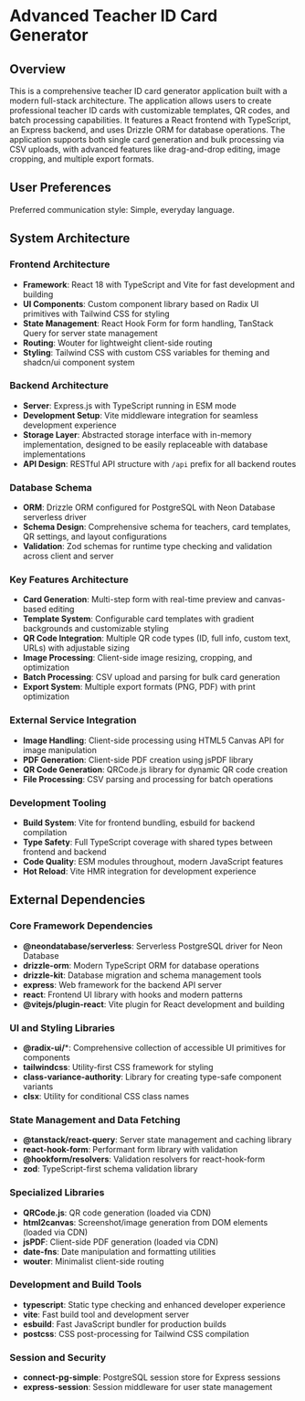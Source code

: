 # Advanced Teacher ID Card Generator

## Overview

This is a comprehensive teacher ID card generator application built with a modern full-stack architecture. The application allows users to create professional teacher ID cards with customizable templates, QR codes, and batch processing capabilities. It features a React frontend with TypeScript, an Express backend, and uses Drizzle ORM for database operations. The application supports both single card generation and bulk processing via CSV uploads, with advanced features like drag-and-drop editing, image cropping, and multiple export formats.

## User Preferences

Preferred communication style: Simple, everyday language.

## System Architecture

### Frontend Architecture
- **Framework**: React 18 with TypeScript and Vite for fast development and building
- **UI Components**: Custom component library based on Radix UI primitives with Tailwind CSS for styling
- **State Management**: React Hook Form for form handling, TanStack Query for server state management
- **Routing**: Wouter for lightweight client-side routing
- **Styling**: Tailwind CSS with custom CSS variables for theming and shadcn/ui component system

### Backend Architecture
- **Server**: Express.js with TypeScript running in ESM mode
- **Development Setup**: Vite middleware integration for seamless development experience
- **Storage Layer**: Abstracted storage interface with in-memory implementation, designed to be easily replaceable with database implementations
- **API Design**: RESTful API structure with `/api` prefix for all backend routes

### Database Schema
- **ORM**: Drizzle ORM configured for PostgreSQL with Neon Database serverless driver
- **Schema Design**: Comprehensive schema for teachers, card templates, QR settings, and layout configurations
- **Validation**: Zod schemas for runtime type checking and validation across client and server

### Key Features Architecture
- **Card Generation**: Multi-step form with real-time preview and canvas-based editing
- **Template System**: Configurable card templates with gradient backgrounds and customizable styling
- **QR Code Integration**: Multiple QR code types (ID, full info, custom text, URLs) with adjustable sizing
- **Image Processing**: Client-side image resizing, cropping, and optimization
- **Batch Processing**: CSV upload and parsing for bulk card generation
- **Export System**: Multiple export formats (PNG, PDF) with print optimization

### External Service Integration
- **Image Handling**: Client-side processing using HTML5 Canvas API for image manipulation
- **PDF Generation**: Client-side PDF creation using jsPDF library
- **QR Code Generation**: QRCode.js library for dynamic QR code creation
- **File Processing**: CSV parsing and processing for batch operations

### Development Tooling
- **Build System**: Vite for frontend bundling, esbuild for backend compilation
- **Type Safety**: Full TypeScript coverage with shared types between frontend and backend
- **Code Quality**: ESM modules throughout, modern JavaScript features
- **Hot Reload**: Vite HMR integration for development experience

## External Dependencies

### Core Framework Dependencies
- **@neondatabase/serverless**: Serverless PostgreSQL driver for Neon Database
- **drizzle-orm**: Modern TypeScript ORM for database operations
- **drizzle-kit**: Database migration and schema management tools
- **express**: Web framework for the backend API server
- **react**: Frontend UI library with hooks and modern patterns
- **@vitejs/plugin-react**: Vite plugin for React development and building

### UI and Styling Libraries
- **@radix-ui/***: Comprehensive collection of accessible UI primitives for components
- **tailwindcss**: Utility-first CSS framework for styling
- **class-variance-authority**: Library for creating type-safe component variants
- **clsx**: Utility for conditional CSS class names

### State Management and Data Fetching
- **@tanstack/react-query**: Server state management and caching library
- **react-hook-form**: Performant form library with validation
- **@hookform/resolvers**: Validation resolvers for react-hook-form
- **zod**: TypeScript-first schema validation library

### Specialized Libraries
- **QRCode.js**: QR code generation (loaded via CDN)
- **html2canvas**: Screenshot/image generation from DOM elements (loaded via CDN)
- **jsPDF**: Client-side PDF generation (loaded via CDN)
- **date-fns**: Date manipulation and formatting utilities
- **wouter**: Minimalist client-side routing

### Development and Build Tools
- **typescript**: Static type checking and enhanced developer experience
- **vite**: Fast build tool and development server
- **esbuild**: Fast JavaScript bundler for production builds
- **postcss**: CSS post-processing for Tailwind CSS compilation

### Session and Security
- **connect-pg-simple**: PostgreSQL session store for Express sessions
- **express-session**: Session middleware for user state management